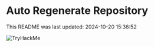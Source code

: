 # Auto Regenerate Repository

This README was last updated: 2024-10-20 15:36:52

 ![TryHackMe](https://tryhackme.com/badge/533634)